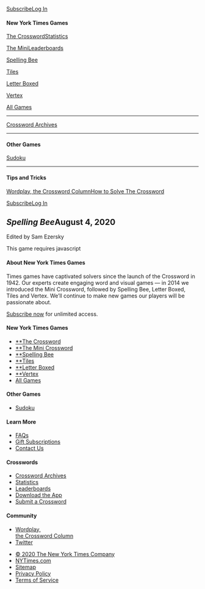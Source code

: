 <div id="js-global-nav" class="pz-nav">

<div id="js-nav-burger" class="pz-nav__hamburger-helper pz-nav__hamburger pz-nav__hamburger-squeeze">

<span class="pz-nav__hamburger-box"><span class="pz-nav__hamburger-inner"></span></span>

</div>

<div id="js-mobile-toolbar" class="pz-nav__toolbar">

</div>

<div class="pz-nav__actions pz-flex-row">

[Subscribe](https://www.nytimes.com/subscription/games?campaignId=4QHQ8)[Log
In](https://myaccount.nytimes.com/auth/login?redirect_uri=https%3A%2F%2Fwww.nytimes.com%2Fpuzzles%2Fspelling-bee&response_type=cookie&client_id=games&application=crosswords&asset=navigation-bar)

</div>

</div>

<div id="js-nav-drawer" class="pz-nav-drawer">

#### New York Times Games

<div class="pz-nav-drawer__group daily-crossword">

[The Crossword](/crosswords/game/daily)[Statistics](/puzzles/stats)

</div>

<div class="pz-nav-drawer__group mini-crossword">

[The Mini](/crosswords/game/mini)[Leaderboards](/puzzles/leaderboards)

</div>

<div class="pz-nav-drawer__group spelling-bee">

[Spelling Bee](/puzzles/spelling-bee)

</div>

<div class="pz-nav-drawer__group tiles">

[Tiles](/puzzles/tiles)

</div>

<div class="pz-nav-drawer__group letter-boxed">

[Letter Boxed](/puzzles/letter-boxed)

</div>

<div class="pz-nav-drawer__group vertex">

[Vertex](/puzzles/vertex)

</div>

<div class="pz-nav-drawer__group hub">

[All Games](/crosswords)

</div>

-----

<div class="pz-nav-drawer__group archive">

[Crossword Archives](/crosswords/archive)

</div>

-----

#### Other Games

<div class="pz-nav-drawer__group sudoku">

[Sudoku](/puzzles/sudoku)

</div>

-----

#### Tips and Tricks

<div class="pz-nav-drawer__group tips-and-tricks">

[Wordplay, the Crossword
Column](https://nytimes.com/column/wordplay)[How to Solve The
Crossword](https://nytimes.com/guides/crosswords/how-to-solve-a-crossword-puzzle)

</div>

<div class="pz-nav-drawer__account">

<div class="pz-nav-drawer__account-actions">

[Subscribe](https://www.nytimes.com/subscription/games?campaignId=4QHQ8)[Log
In](https://myaccount.nytimes.com/auth/login?redirect_uri=https%3A%2F%2Fwww.nytimes.com%2Fpuzzles%2Fspelling-bee&response_type=cookie&client_id=games&application=crosswords&asset=navigation-bar)

</div>

</div>

</div>

<div class="pz-intercept">

</div>

<div class="pz-content">

<div id="spelling-bee-container" class="pz-section">

<div class="pz-row pz-game-title-bar">

<div class="pz-module">

## *Spelling Bee*<span class="pz-game-date">August 4, 2020</span>

<div class="pz-byline">

<span class="pz-byline__text">Edited by Sam
Ezersky</span>

</div>

</div>

</div>

<div class="pz-game-screen">

<div class="pz-game-toolbar">

<div class="pz-row">

<div id="portal-game-toolbar" class="pz-module pz-flex-row pz-game-toolbar-content">

</div>

</div>

</div>

<div id="pz-game-root" class="pz-game-field">

This game requires javascript

</div>

<div id="portal-game-modals">

</div>

</div>

</div>

</div>

<div class="pz-footer__wrapper">

<div class="section pz-footer__section pz-footer__about-us">

#### About New York Times Games

Times games have captivated solvers since the launch of the Crossword in
1942. Our experts create engaging word and visual games — in 2014 we
introduced the Mini Crossword, followed by Spelling Bee, Letter Boxed,
Tiles and Vertex. We’ll continue to make new games our players will be
passionate about.

[Subscribe
now](https://www.nytimes.com/subscription/games?campaignId=9W9LL) for
unlimited access.

</div>

<div class="section pz-footer__section pz-footer__section-link-col">

#### New York Times Games

  - [**The Crossword](/crosswords/game/daily)
  - [**The Mini Crossword](/crosswords/game/mini)
  - [**Spelling Bee](/puzzles/spelling-bee)
  - [**Tiles](/puzzles/tiles)
  - [**Letter Boxed](/puzzles/letter-boxed)
  - [**Vertex](/puzzles/vertex)
  - [All
    Games](/crosswords)

</div>

<div class="section pz-footer__section pz-footer__section-link-col">

#### Other Games

  - [Sudoku](/puzzles/sudoku)

#### Learn More

  - [FAQs](https://help.nytimes.com/hc/en-us/articles/115014755667-New-York-Times-Crossword)
  - [Gift
    Subscriptions](https://nytimes.com/subscription/crosswords/gift)
  - [Contact Us](mailto:NYTCrossword@nytimes.com)

</div>

<div class="section pz-footer__section pz-footer__section-link-col">

#### Crosswords

  - [Crossword Archives](/crosswords/archive)
  - [Statistics](/puzzles/stats)
  - [Leaderboards](/puzzles/leaderboards)
  - [Download the App](/crosswords/apps)
  - [Submit a Crossword](/puzzles/submissions/crossword)

#### Community

  - [Wordplay,  
    the Crossword
Column](https://nytimes.com/column/wordplay)
  - [Twitter](https://twitter.com/NYTimesWordplay)

</div>

<div class="section pz-footer__section pz-footer__legal pz-footer__section-link-col">

  - [© 2020 The New York Times Company](https://www.nytco.com/)
  - [NYTimes.com](https://nytimes.com)
  - [Sitemap](https://spiderbites.nytimes.com/)
  - [Privacy
    Policy](https://nytimes.com/subscription/privacy-policy#/privacy)
  - [Terms of
    Service](https://help.nytimes.com/hc/en-us/articles/115014893428-Terms-of-service)

</div>

</div>

<div id="ratio-hook">

</div>

<div id="width-hook">

</div>
